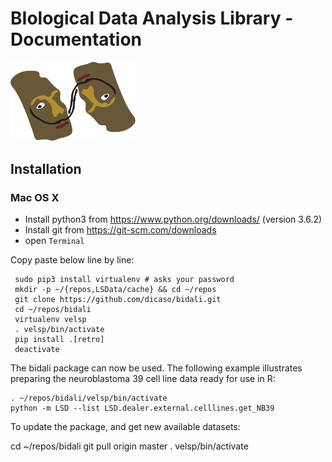 # BIological Data Analysis Library - Documentation
<img title="bidali logo" src="bidali_logo.svg" width="200">

## Installation

### Mac OS X

- Install python3 from https://www.python.org/downloads/ (version 3.6.2)
- Install git from https://git-scm.com/downloads
- open `Terminal`

Copy paste below line by line:

     sudo pip3 install virtualenv # asks your password
     mkdir -p ~/{repos,LSData/cache} && cd ~/repos
     git clone https://github.com/dicaso/bidali.git
     cd ~/repos/bidali
     virtualenv velsp
     . velsp/bin/activate
     pip install .[retro]
     deactivate

The bidali package can now be used. The following example illustrates preparing
the neuroblastoma 39 cell line data ready for use in R:

    . ~/repos/bidali/velsp/bin/activate
    python -m LSD --list LSD.dealer.external.celllines.get_NB39

To update the package, and get new available datasets:

   cd ~/repos/bidali
   git pull origin master
   . velsp/bin/activate

